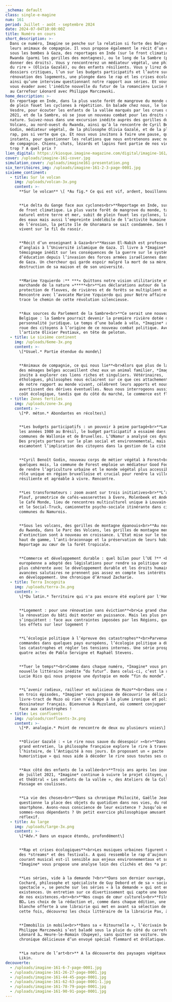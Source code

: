 ```yaml
---
_schema: default
class: single-e-magine
num: 161
period: Juillet - août - septembre 2024
date: 2024-07-04T10:00:00Z
title: Numéro en cours
short_description: >-
  Dans ce numéro, Imagine se penche sur la relation si forte des Belges avec
  leurs animaux de compagnie. Il vous propose également le récit d’un enseignant
  sous les bombes à Gaza, des reportages en Inde (sur le front climatique), au
  Rwanda (parmi les gorilles des montagnes), ou le long de la Sambre (pour lui
  donner des droits). Vous y rencontrerez un médiateur végétal, une philosophe «
  du rire » (Olivia Gazalé), ou des enfants résilients. Vous y lirez des
  dossiers critiques, l’un sur les budgets participatifs et l’autre sur la
  rénovation des logements, une plongée dans le rap et les crises écologiques
  ainsi qu’une interview questionnant notre rapport aux séries. Et vous pourrez
  vous évader avec l'inédite nouvelle du futur de la romancière Lucie Ricco ou
  au Carrefour Léonard avec Philippe Marczewski.
home_description: >-
  En reportage en Inde, dans la plus vaste forêt de mangrove du monde qui subit
  de plein fouet les cyclones à répétition. En balade chez nous, le long de la
  Vesdre, pour écouter les enfants de la vallée marqués par les crues de l’été
  2021, et de la Sambre, où se joue un nouveau combat pour les droits de la
  nature. Suivez-nous dans une excursion inédite auprès des gorilles du Parc des
  Volcans, au nord-ouest du Rwanda, ainsi qu’à la rencontre de Cyril Benoît
  Godin, médiateur végétal, de la philosophe Olivia Gazalé, et de la planète
  rap, pas si verte que ça. Et nous vous invitons à faire une pause, quelques
  instants, pour questionner les relations que nous entretenons avec nos animaux
  de compagnie. Chiens, chats, lézards et lapins font partie de nos vies. Un peu
  trop ? A quel prix ?
lien_digital: https://kiosque.imagine-magazine.com/digital/imagine-161/
cover: /uploads/imagine-161-cover.jpg
simulation_cover: /uploads/imagine161-presentation.png
six_territoires_img: /uploads/imagine-161-2-3-page-0001.jpg
sixieme_continent:
  - title: Sur le volcan
    img: /uploads/volcan-3x.png
    content: >-
      **Sur le volcan** \[ *Au fig.* Ce qui est vif, ardent, bouillonnant \]


      **Le delta du Gange face aux cyclones<br>**Reportage en Inde, sur la ligne
      de front climatique. La plus vaste forêt de mangrove du monde, tampon
      naturel entre terre et mer, subit de plein fouet les cyclones, la montée
      des eaux mais aussi l’empreinte indélébile de l’activité humaine. Symbole
      de l’érosion, la petite île de Ghoramara se sait condamnée. Ses habitants
      vivent sur le fil du rasoir.


      **Récit d’un enseignant à Gaza<br>**Hassan El-Nabih est professeur
      d’anglais à l’Université islamique de Gaza. Il livre à *Imagine* un
      témoignage inédit sur les conséquences de la guerre sur le système
      d’éducation depuis l’invasion des forces armées israéliennes dans la bande
      de Gaza. Un chercheur qui garde espoir malgré la mort de sa mère, la
      destruction de sa maison et de son université.


      **Marine Yzquierdo :** ***« Quittons notre vision utilitariste et
      marchande de la nature »*****<br>**Les déclarations autour de la
      protection de fleuves, de rivières et de forêts se multiplient en Europe.
      Rencontre avec l’avocate Marine Yzquierdo qui pour Notre affaire à tous
      trace le chemin de cette révolution silencieuse.


      **Aux sources du Parlement de la Sambre<br>**Ce serait une nouveauté en
      Belgique : la Sambre pourrait devenir la première rivière dotée d’une
      personnalité juridique. Le temps d’une balade à vélo, *Imagine* a pris la
      roue des citoyens à l’origine de ce nouveau combat politique. Avec
      l’artiste Olivier Pestiaux, en tête de peloton.
  - title: Le sixième continent
    img: /uploads/6eme-3x.png
    content: >-
      \[*Usuel.* Partie étendue du monde\]


      **Animaux de compagnie, ce qui nous lie**<br>Alors que plus de la moitié
      des ménages belges accueillent chez eux un animal familier, *Imagine* vous
      invite à explorer ces liens riches et singuliers. Vétérinaires,
      éthologues, philosophes nous éclairent sur ce que ces attachements disent
      de notre rapport au monde vivant, célèbrent leurs apports et nous
      avertissent des dérives éventuelles. Nous nous interrogeons aussi sur leur
      coût écologique, tandis que du côté du marché, le commerce est florissant.
  - title: Zones fertiles
    img: /uploads/zone-3x.png
    content: >-
      \[*P. méton.* Abondantes en récoltes\]


      **Les budgets participatifs : un pouvoir à peine partagé<br>**Lancé dans
      les années 1980 au Brésil, le budget participatif a essaimé dans les
      communes de Wallonie et de Bruxelles. L’UNamur a analysé ces dynamiques.
      Des projets porteurs sur le plan social et environnemental, mais qui
      escamotent l’implication des citoyens dans la gestion de la cité.


      **Cyril Benoît Godin, nouveau corps de métier végétal à Forest<br>**Depuis
      quelques mois, la commune de Forest emploie un médiateur Good Food chargé
      de rendre l’agriculture urbaine et le monde végétal plus accessible. Un
      rôle unique en région bruxelloise et crucial pour rendre la ville plus
      résiliente et agréable à vivre. Rencontre.


      **Les transformateurs : zoom avant sur trois initiatives<br>**L’asbl
      Plouf, promotrice de cafés-wasserettes à Evere, Molenbeek et Anderlecht ;
      le Café Monde, lieu de rencontres multiculturel unique à Louvain-la-neuve
      et le Social-Truck, camionnette psycho-sociale itinérante dans cinq
      communes du Namurois.


      **Sous les volcans, des gorilles de montagne épanouis<br>**Au nord-ouest
      du Rwanda, dans le Parc des Volcans, les gorilles de montagne menacés
      d’extinction sont à nouveau en croissance. L’Etat mise sur le tourisme
      haut de gamme, l’anti-braconnage et la préservation de leurs habitats.
      Reportage au cœur de la forêt tropicale.


      **Commerce et développement durable : quel bilan pour l’UE ?** <br>L’Union
      européenne a adopté des législations pour rendre sa politique commerciale
      plus cohérente avec le développement durable et les droits humains. Ces
      avancées salutaires ne prennent pas assez en compte les intérêts des pays
      en développement. Une chronique d’Arnaud Zacharie.
  - title: Terra Incognita
    img: /uploads/terra-3x.png
    content: >-
      \[*Du latin.* Territoire qui n'a pas encore été exploré par l'Homme\]


      **Logement : pour une rénovation sans éviction**<br>Le grand chantier de
      la rénovation du bâti doit monter en puissance. Mais les plus précaires
      s’inquiètent : face aux contraintes imposées par les Régions, quels seront
      les effets sur leur logement ?


      **L’écologie politique à l’épreuve des catastrophes**<br>Parvenue aux
      commandes dans quelques pays européens, l’écologie politique a dû gérer
      les catastrophes et régler les tensions internes. Une série prospective en
      quatre actes de Pablo Servigne et Raphaël Stevens.


      **Tuer le temps**<br>Comme dans chaque numéro, *Imagine* vous propose une
      nouvelle littéraire inédite “du futur”. Dans celui-ci, c’est la romancière
      Lucie Rico qui nous propose une dystopie en mode “fin du monde”.


      **L’avenir radieux, railleur et malicieux de Muzo**<br>Dans une mini-série
      en trois épisodes, *Imagine* vous propose de découvrir le délicieux
      livre-tract de Muzo où rien n’échappe à la plume ironique et politique du
      dessinateur français. Bienvenue à Muzoland, où comment conjuguer le rire
      face aux catastrophes !
  - title: Les confluents
    img: /uploads/confluents-3x.png
    content: >-
      \[*P. analogie.* Point de rencontre de deux ou plusieurs voies\]


      **Olivier Gazalé : « Le rire nous sauve du désespoir »<br>**Dans notre
      grand entretien, la philosophe française explore le rire à travers
      l’histoire, de l’Antiquité à nos jours. En proposant un « pacte
      humoristique » qui nous aide à décoder le rire sous toutes ses coutures.


      **Aux côté des enfants de la vallée<br>**Trois ans après les inondations
      de juillet 2021, *Imagine* continue à suivre le projet citoyen, politique
      et théâtral « Les enfants de la vallée », des Ateliers de la Colline.
      Passage en coulisses.


      **La vie des choses<br>**Dans sa chronique Philocité, Gaëlle Jeanmart
      questionne la place des objets du quotidien dans nos vies, du robinet au
      smartphone. Avons-nous conscience de leur existence ? Jusqu’où en
      sommes-nous dépendants ? Un petit exercice philosophique amusant et
      réflexif.
  - title: Au large
    img: /uploads/large-3x.png
    content: >-
      \[*Adv.* Dans un espace étendu, profondément\]


      **Rap et crises écologiques**<br>Les musiques urbaines figurent en tête
      des *streams* et des festivals. A quoi ressemble le rap d’aujourd’hui ? Ce
      courant musical est-il sensible aux enjeux environnementaux et sociaux ?
      *Imagine* vous propose une analyse loin des clichés et des *a priori*.


      **Les séries, vide à la demande ?<br>**Dans son dernier ouvrage, Bernard
      Cochard, philosophe et spécialiste de Guy Debord et de sa « société du
      spectacle », se penche sur les séries « à la demande » qui ont envahi nos
      existences. Un entretien sur ce divertissement qui capte une bonne partie
      de nos existences.<br><br>**Nos coups de cœur culturels<br>**Films, expos,
      BD… Les choix de la rédaction et, comme dans chaque édition, une carte
      blanche offerte à une librairie qui met en avant sa sélection de livres :
      cette fois, découvrez les choix littéraire de la librairie Pax, à Liège


      **Immobilis in mobile<br>**Dans sa « Ritournelle », l’écrivain belge
      Philippe Marczewski s’est baladé sous la pluie du côté du carrefour
      Léonard à… Heure-le-Romain (Oupeye), sans quitter sa voiture. Une
      chronique délicieuse d’un envoyé spécial flemmard et drôlatique.


      **La nature de l’art<br>** A la découverte des paysages végétaux de Mégane
      Likin.
decouverte:
  - /uploads/imagine-161-6-7-page-0001.jpg
  - /uploads/imagine-161-26-27-page-0001.jpg
  - /uploads/imagine-161-44-45-page-0001.jpg
  - /uploads/imagine-161-62-63-page-0001-1.jpg
  - /uploads/imagine-161-78-79-page-0001.jpg
  - /uploads/imagine-161-90-91-page-0001.jpg
---
```


